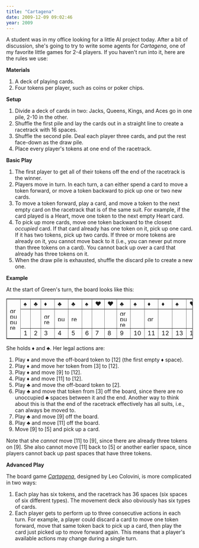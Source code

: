 ```yaml
---
title: "Cartagena"
date: 2009-12-09 09:02:46
year: 2009
---
```

A student was in my office looking for a little AI project today.  After a bit of discussion, she's going to try to write some agents for <em>Cartagena</em>, one of my favorite little games for 2-4 players.  If you haven't run into it, here are the rules we use:

<strong>Materials</strong>
<ol>
	<li>A deck of playing cards.</li>
	<li>Four tokens per player, such as coins or poker chips.</li>
</ol>
<strong>Setup</strong>
<ol>
	<li>Divide a deck of cards in two: Jacks, Queens, Kings, and Aces go in one pile, 2-10 in the other.</li>
	<li>Shuffle the first pile and lay the cards out in a straight line to create a racetrack with 16 spaces.</li>
	<li>Shuffle the second pile.  Deal each player three cards, and put the rest face-down as the draw pile.</li>
	<li>Place every player's tokens at one end of the racetrack.</li>
</ol>
<strong>Basic Play</strong>
<ol>
	<li>The first player to get all of their tokens off the end of the racetrack is the winner.</li>
	<li>Players move in turn. In each turn, a can either spend a card to move a token forward, or move a token backward to pick up one or two new cards.</li>
	<li>To move a token forward, play a card, and move a token to the next empty card on the racetrack that is of the same suit.  For example, if the card played is a Heart, move one token to the next empty Heart card.</li>
	<li>To pick up more cards, move one token backward to the closest <em>occupied</em> card.  If that card already has one token on it, pick up one card.  If it has two tokens, pick up two cards.  If three or more tokens are already on it, you cannot move back to it (i.e., you can never put more than three tokens on a card). You cannot back up over a card that already has three tokens on it.</li>
	<li>When the draw pile is exhausted, shuffle the discard pile to create a new one.</li>
</ol>
<strong>Example</strong>

At the start of Green's turn, the board looks like this:
<table border="1" cellpadding="10">
<tbody>
<tr>
<td rowspan="3"><img title="green" src="{{site.github.url}}/files/2009/12/green.gif" alt="green" width="20" height="15" />
<img title="purple" src="{{site.github.url}}/files/2009/12/purple.gif" alt="purple" width="20" height="15" /><img title="purple" src="{{site.github.url}}/files/2009/12/purple.gif" alt="purple" width="20" height="15" />
<img title="red" src="{{site.github.url}}/files/2009/12/red.gif" alt="red" width="20" height="15" /></td>
<td>♠</td>
<td>♣</td>
<td>♦</td>
<td>♣</td>
<td>♣</td>
<td>♠</td>
<td>♥</td>
<td>♥</td>
<td>♣</td>
<td>♠</td>
<td>♦</td>
<td>♦</td>
<td>♠</td>
<td>♥</td>
<td>♦</td>
<td>♥</td>
<td rowspan="3"></td>
</tr>
<tr>
<td></td>
<td></td>
<td><img title="green" src="{{site.github.url}}/files/2009/12/green.gif" alt="green" width="20" height="15" /><img title="red" src="{{site.github.url}}/files/2009/12/red.gif" alt="red" width="20" height="15" /></td>
<td><img title="purple" src="{{site.github.url}}/files/2009/12/purple.gif" alt="purple" width="20" height="15" /></td>
<td><img title="red" src="{{site.github.url}}/files/2009/12/red.gif" alt="red" width="20" height="15" /></td>
<td></td>
<td></td>
<td></td>
<td><img title="green" src="{{site.github.url}}/files/2009/12/green.gif" alt="green" width="20" height="15" /><img title="purple" src="{{site.github.url}}/files/2009/12/purple.gif" alt="purple" width="20" height="15" /><img title="red" src="{{site.github.url}}/files/2009/12/red.gif" alt="red" width="20" height="15" /></td>
<td></td>
<td><img title="green" src="{{site.github.url}}/files/2009/12/green.gif" alt="green" width="20" height="15" /></td>
<td></td>
<td></td>
<td></td>
<td></td>
<td></td>
</tr>
<tr>
<td>1</td>
<td>2</td>
<td>3</td>
<td>4</td>
<td>5</td>
<td>6</td>
<td>7</td>
<td>8</td>
<td>9</td>
<td>10</td>
<td>11</td>
<td>12</td>
<td>13</td>
<td>14</td>
<td>15</td>
<td>16</td>
</tr>
</tbody></table>
She holds ♦ and ♣.  Her legal actions are:
<ol>
	<li>Play ♦ and move the off-board token to [12] (the first empty ♦ space).</li>
	<li>Play ♦ and move her token from [3] to [12].</li>
	<li>Play ♦ and move [9] to [12].</li>
	<li>Play ♦ and move [11] to [12].</li>
	<li>Play ♣ and move the off-board token to [2].</li>
	<li>Play ♣ and move that token from [3] off the board, since there are no unoccupied ♣ spaces between it and the end. Another way to think about this is that the end of the racetrack effectively has all suits, i.e., can always be moved to.</li>
	<li>Play ♣ and move [9] off the board.</li>
	<li>Play ♣ and move [11] off the board.</li>
	<li>Move [9] to [5] and pick up a card.</li>
</ol>
Note that she <em>cannot</em> move [11] to [9], since there are already three tokens on [9]. She also cannot move [11] back to [5] or another earlier space, since players cannot back up past spaces that have three tokens.

<strong>Advanced Play</strong>

The board game <a href="http://en.wikipedia.org/wiki/Cartagena_%28board_game%29"><em>Cartagena</em></a>, designed by Leo Colovini, is more complicated in two ways:
<ol>
	<li>Each play has six tokens, and the racetrack has 36 spaces (six spaces of six different types).  The movement deck also obviously has six types of cards.</li>
	<li>Each player gets to perform up to three consecutive actions in each turn.  For example, a player could discard a card to move one token forward, move that same token back to pick up a card, then play the card just picked up to move forward again.  This means that a player's available actions may change during a single turn.</li>
</ol>
